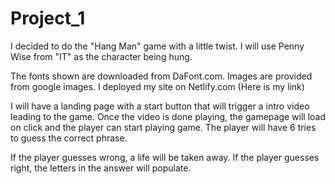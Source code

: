 # Project_1

I decided to do the "Hang Man" game with a little twist.
I will use Penny Wise from "IT" as the character being hung.

The fonts shown are downloaded from DaFont.com.
Images are provided from google images.
I deployed my site on Netlify.com (Here is my link)

I will have a landing page with a start button that will trigger a intro video leading to the game.
Once the video is done playing, the gamepage will load on click and the player can start playing game.
The player will have 6 tries to guess the correct phrase.

If the player guesses wrong, a life will be taken away.
If the player guesses right, the letters in the answer will populate.









